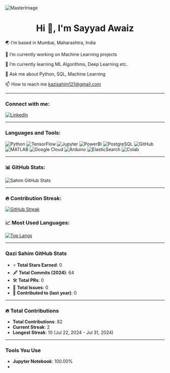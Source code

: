 ![MasterImage](banner.gif)

<center> <h1>Hi 👋, I'm Sayyad Awaiz</h1> </center>



🌏 I’m based in Mumbai, Maharashtra, India

🔭 I’m currently working on Machine Learning projects   

🌱 I’m currently learning ML Algorithms, Deep Learning etc.

💬 Ask me about Python, SQL, Machine Learning

📫 How to reach me kazisahim121@gmail.com

---

### Connect with me:
[![LinkedIn](https://img.shields.io/badge/LinkedIn-0077B5?style=for-the-badge&logo=linkedin&logoColor=white)](https://www.linkedin.com/in/sahim-kazi-1406431b9/)

---

### Languages and Tools:

![Python](https://img.shields.io/badge/python-%233776AB.svg?style=for-the-badge&logo=python&logoColor=white)
![TensorFlow](https://img.shields.io/badge/TensorFlow-%23FF6F00.svg?style=for-the-badge&logo=TensorFlow&logoColor=white)
![Jupyter](https://img.shields.io/badge/Jupyter-%23F37626.svg?style=for-the-badge&logo=Jupyter&logoColor=white)
![PowerBI](https://img.shields.io/badge/PowerBI-F2C811.svg?style=for-the-badge&logo=powerbi&logoColor=white)
![PostgreSQL](https://img.shields.io/badge/PostgreSQL-%23336791.svg?style=for-the-badge&logo=postgresql&logoColor=white)
![GitHub](https://img.shields.io/badge/GitHub-%23121011.svg?style=for-the-badge&logo=github&logoColor=white)
![MATLAB](https://img.shields.io/badge/MATLAB-%23007941.svg?style=for-the-badge&logo=matlab&logoColor=white)
![Google Cloud](https://img.shields.io/badge/Google%20Cloud-%234285F4.svg?style=for-the-badge&logo=google-cloud&logoColor=white)
![Arduino](https://img.shields.io/badge/Arduino-%2300979D.svg?style=for-the-badge&logo=arduino&logoColor=white)
![ElasticSearch](https://img.shields.io/badge/ElasticSearch-005571.svg?style=for-the-badge&logo=elasticsearch&logoColor=white)
![Colab](https://img.shields.io/badge/Google%20Colab-F9AB00.svg?style=for-the-badge&logo=googlecolab&logoColor=white)


---

### 📊 GitHub Stats:
![Sahim GitHub Stats](https://github-readme-stats.vercel.app/api?username=QaziSaim&show_icons=true&theme=radical)

---

### 🔥 Contribution Streak:
[![GitHub Streak](https://github-readme-streak-stats.herokuapp.com/?user=QaziSaim&theme=dark)](https://git.io/streak-stats)

### 📈 Most Used Languages:

[![Top Langs](https://github-readme-stats.vercel.app/api/top-langs/?username=QaziSaim&layout=compact)](https://github.com/anuraghazra/github-readme-stats)

---

### Qazi Sahim GitHub Stats

- ⭐ **Total Stars Earned**: 0 
- 🖋️ **Total Commits (2024)**: 64  
- 🛠️ **Total PRs**: 0 
- 📝 **Total Issues**: 0  
- 💼 **Contributed to (last year)**: 0  

---

### 🔥 Total Contributions

- **Total Contributions**: 82  
- **Current Streak**: 2  
- **Longest Streak**: 10 (Jul 22, 2024 - Jul 31, 2024)  

---

### Tools You Use

- **Jupyter Notebook**: 100.00%
-
